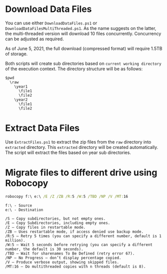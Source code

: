 # Download Data Files

You can use either `DownloadDataFiles.ps1` or `DownloadDataFilesMultiThreaded.ps1`.  As the name suggests on the latter, the multi-threaded version will download 10 files concurrently.  Concurrency can be adjusted as required.

As of June 5, 2021, the full download (compressed format) will require 1.5TB of storage.

Both scripts will create sub directories based on `current working directory` of the execution context.  The directory structure will be as follows:

```
$pwd
  \raw
    \year1
      \file1
      \file2
    \year2
      \file1
      \file2
```

# Extract Data Files

Use `ExtractFiles.ps1` to extract the zip files from the `raw` directory into `extracted` directory.  This `extracted` directory will be created automatically.  The script will extract the files based on year sub directories.

# Migrate files to different drive using Robocopy

```cmd
robocopy f:\ e:\ /E /Z /ZB /R:5 /W:5 /TBD /NP /V /MT:16
```

```
f:\ - Source
e:\ - Destination

/S — Copy subdirectories, but not empty ones.
/E — Copy Subdirectories, including empty ones.
/Z — Copy files in restartable mode.
/ZB — Uses restartable mode, if access denied use backup mode.
/R:5 — Retry 5 times (you can specify a different number, default is 1 million).
/W:5 — Wait 5 seconds before retrying (you can specify a different number, the default is 30 seconds).
/TBD — Wait for sharenames To Be Defined (retry error 67).
/NP — No Progress – don’t display percentage copied.
/V — Produce verbose output, showing skipped files.
/MT:16 — Do multithreaded copies with n threads (default is 8).
```

